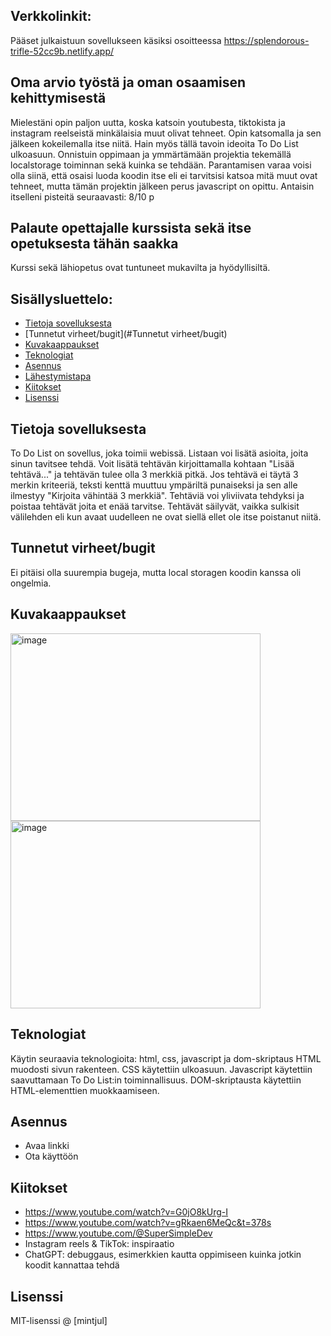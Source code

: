 ## Verkkolinkit:
Pääset julkaistuun sovellukseen käsiksi osoitteessa https://splendorous-trifle-52cc9b.netlify.app/

## Oma arvio työstä ja oman osaamisen kehittymisestä
Mielestäni opin paljon uutta, koska katsoin youtubesta, tiktokista ja instagram reelseistä minkälaisia muut olivat tehneet.
Opin katsomalla ja sen jälkeen kokeilemalla itse niitä.
Hain myös tällä tavoin ideoita To Do List ulkoasuun.
Onnistuin oppimaan ja ymmärtämään projektia tekemällä localstorage toiminnan sekä kuinka se tehdään.
Parantamisen varaa voisi olla siinä, että osaisi luoda koodin itse eli ei tarvitsisi katsoa mitä muut ovat tehneet,
mutta tämän projektin jälkeen perus javascript on opittu.
Antaisin itselleni pisteitä seuraavasti: 8/10 p

## Palaute opettajalle kurssista sekä itse opetuksesta tähän saakka
Kurssi sekä lähiopetus ovat tuntuneet mukavilta ja hyödyllisiltä.


## Sisällysluettelo:

- [Tietoja sovelluksesta](#tietoja-sovelluksesta)
- [Tunnetut virheet/bugit](#Tunnetut virheet/bugit)
- [Kuvakaappaukset](#kuvakaappaukset)
- [Teknologiat](#teknologiat)
- [Asennus](#asennus)
- [Lähestymistapa](#lähestymistapa)
- [Kiitokset](#kiitokset)
- [Lisenssi](#lisenssi)

## Tietoja sovelluksesta
To Do List on sovellus, joka toimii webissä. Listaan voi lisätä asioita, joita sinun tavitsee tehdä. Voit lisätä tehtävän kirjoittamalla kohtaan "Lisää tehtävä..."
ja tehtävän tulee olla 3 merkkiä pitkä. Jos tehtävä ei täytä 3 merkin kriteeriä, teksti kenttä muuttuu ympäriltä punaiseksi ja sen alle ilmestyy "Kirjoita vähintää 3 merkkiä".
Tehtäviä voi yliviivata tehdyksi ja poistaa tehtävät joita et enää tarvitse. Tehtävät säilyvät, vaikka sulkisit välilehden eli kun avaat uudelleen ne ovat siellä ellet ole itse poistanut niitä.

## Tunnetut virheet/bugit
Ei pitäisi olla suurempia bugeja, mutta local storagen koodin kanssa oli ongelmia.

## Kuvakaappaukset
<img width="400" height="300" alt="image" src="https://github.com/user-attachments/assets/ddced4b1-5d56-43ce-8232-fbad2fad4092" />
<img width="400" height="300" alt="image" src="https://github.com/user-attachments/assets/22b7eeb6-d3cb-4c84-8d45-0aee740da71a" />


## Teknologiat 
Käytin seuraavia teknologioita: html, css, javascript ja dom-skriptaus
HTML muodosti sivun rakenteen. CSS käytettiin ulkoasuun. Javascript käytettiin saavuttamaan To Do List:in toiminnallisuus. DOM-skriptausta käytettiin HTML-elementtien muokkaamiseen.

## Asennus
- Avaa linkki
- Ota käyttöön

## Kiitokset
- https://www.youtube.com/watch?v=G0jO8kUrg-I  
- https://www.youtube.com/watch?v=gRkaen6MeQc&t=378s
- https://www.youtube.com/@SuperSimpleDev
- Instagram reels & TikTok: inspiraatio
- ChatGPT: debuggaus, esimerkkien kautta oppimiseen kuinka jotkin koodit kannattaa tehdä

## Lisenssi
MIT-lisenssi @ [mintjul]
